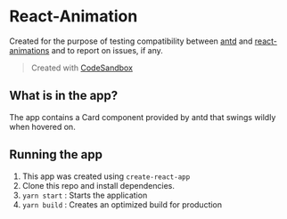 # React-Animation

Created for the purpose of testing compatibility between [antd](https://ant.design/) and [react-animations](https://www.npmjs.com/package/react-animations) and to report on issues, if any.

> Created with [CodeSandbox](https://codesandbox.io/s/dank-frog-dlvon)

## What is in the app?

The app contains a Card component provided by antd that swings wildly when hovered on.

## Running the app

1. This app was created using `create-react-app`
2. Clone this repo and install dependencies.
3. `yarn start` : Starts the application
4. `yarn build` : Creates an optimized build for production
